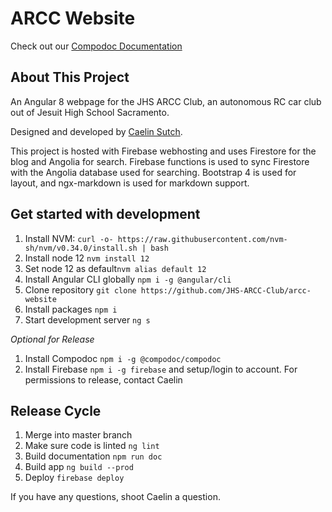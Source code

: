 # ARCC Website

Check out our [Compodoc Documentation](https://jhs-arcc-club.github.io/arcc-website/)

## About This Project

An Angular 8 webpage for the JHS ARCC Club, an autonomous RC car club out of Jesuit High School Sacramento.

Designed and developed by [Caelin Sutch](https://github.com/caelinsutch).

This project is hosted with Firebase webhosting and uses Firestore for the blog and Angolia for search. Firebase functions is used to sync Firestore with the Angolia database used for searching. Bootstrap 4 is used for layout, and ngx-markdown is used for markdown support.

## Get started with development

1. Install NVM: `curl -o- https://raw.githubusercontent.com/nvm-sh/nvm/v0.34.0/install.sh | bash`
2. Install node 12 `nvm install 12`
3. Set node 12 as default`nvm alias default 12`
4. Install Angular CLI globally `npm i -g @angular/cli`
5. Clone repository `git clone https://github.com/JHS-ARCC-Club/arcc-website`
6. Install packages `npm i`
7. Start development server `ng s`

_Optional for Release_

1. Install Compodoc `npm i -g @compodoc/compodoc`
2. Install Firebase `npm i -g firebase` and setup/login to account. For permissions to release, contact Caelin


## Release Cycle

1. Merge into master branch
2. Make sure code is linted `ng lint`
3. Build documentation `npm run doc`
4. Build app `ng build --prod`
5. Deploy `firebase deploy`

If you have any questions, shoot Caelin a question.
